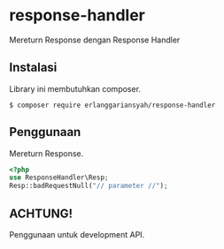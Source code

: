 # response-handler
Mereturn Response dengan Response Handler

## Instalasi
Library ini membutuhkan composer.
```
$ composer require erlanggariansyah/response-handler
```

## Penggunaan
Mereturn Response.
```php
<?php
use ResponseHandler\Resp;
Resp::badRequestNull("// parameter //");
```

## ACHTUNG!
Penggunaan untuk development API.

